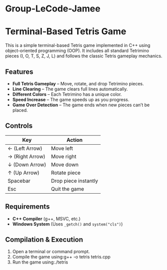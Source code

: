 # Group-LeCode-Jamee
# Terminal-Based Tetris Game

This is a simple terminal-based Tetris game implemented in C++ using object-oriented programming (OOP). It includes all standard Tetrimino pieces (I, O, T, S, Z, J, L) and follows the classic Tetris gameplay mechanics.

## Features

- **Full Tetris Gameplay** – Move, rotate, and drop Tetrimino pieces.
- **Line Clearing** – The game clears full lines automatically.
- **Different Colors** – Each Tetrimino has a unique color.
- **Speed Increase** – The game speeds up as you progress.
- **Game Over Detection** – The game ends when new pieces can’t be placed.

## Controls

| Key | Action |
|-----|--------|
| ← (Left Arrow) | Move left |
| → (Right Arrow) | Move right |
| ↓ (Down Arrow) | Move down |
| ↑ (Up Arrow) | Rotate piece |
| Spacebar | Drop piece instantly |
| Esc | Quit the game |

## Requirements

- **C++ Compiler** (g++, MSVC, etc.)
- **Windows System** (Uses `_getch()` and `system("cls")`)

## Compilation & Execution

1. Open a terminal or command prompt.
2. Compile the game using:g++ -o tetris tetris.cpp
3. Run the game using:./tetris
